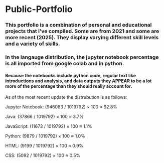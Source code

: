 # Public-Portfolio

### This portfolio is a combination of personal and educational projects that I've compiled. Some are from 2021 and some are more recent (2025). They display varying different skill levels and a variety of skills.


### In the langauge distribution, the jupyter notebook percentage is all imported from google colab and in python.

#### Because the notebooks include python code, regular text like introductions and analysis, and data outputs they APPEAR to be a lot more of the percentage than they should really account for.

As of the most recent update the distrubution is as follows:

Jupyter Notebook: (946083 / 1019792) × 100 ≈ 92.8%

Java: (37866 / 1019792) × 100 ≈ 3.7%

JavaScript: (11673 / 1019792) × 100 ≈ 1.1%

Python: (9879 / 1019792) × 100 ≈ 1.0%

HTML: (9199 / 1019792) × 100 ≈ 0.9%

CSS: (5092 / 1019792) × 100 ≈ 0.5%
